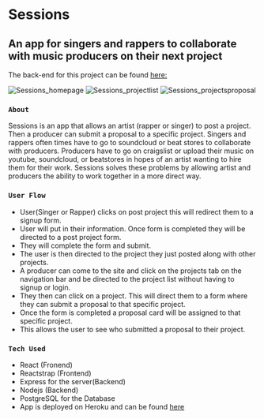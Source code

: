 # Sessions

## An app for singers and rappers to collaborate with music producers on their next project

The back-end for this project can be found [here:](https://github.com/bluecollarcoders/Sessions-Backend)

![Sessions_homepage](https://user-images.githubusercontent.com/67053237/129505938-87c51627-fe4f-40c5-86e4-2d80ea76fc35.PNG)
![Sessions_projectlist](https://user-images.githubusercontent.com/67053237/129505918-dcacefb6-b240-4cea-9503-d9b2b88d699b.PNG)
![Sessions_projectsproposal](https://user-images.githubusercontent.com/67053237/129508304-14f37f97-4d76-4370-84c6-4fb8703c3270.PNG)




### `About`
Sessions is an app that allows an artist (rapper or singer) to post a project. Then a producer can submit a proposal to a specific project. Singers and rappers often times have to go to soundcloud or beat stores to collaborate with producers. Producers have to go on craigslist or upload their music on youtube, soundcloud, or beatstores in hopes of an artist wanting to hire them for their work. Sessions solves these problems by allowing artist and producers the ability to work together in a more direct way.

### `User Flow`

* User(Singer or Rapper) clicks on post project this will redirect them to a signup form.
* User will put in their information. Once form is completed they will be directed to a post project form.
* They will complete the form and submit. 
* The user is then directed to  the project they just posted along with other projects. 
* A producer can come to the site and click on the projects tab on the navigation bar and be directed to the project list without having to signup or login.
* They then can click on a project. This will direct them to a form where they can submit a proposal to that specific project. 
* Once the form is completed a proposal card will be assigned to that specific project. 
* This allows the user to see who submitted a proposal to their project.



### `Tech Used`

* React (Fronend)
* Reactstrap (Frontend)
* Express for the server(Backend)
* Nodejs (Backend)
* PostgreSQL for the Database
* App is deployed on Heroku and can be found [here]()